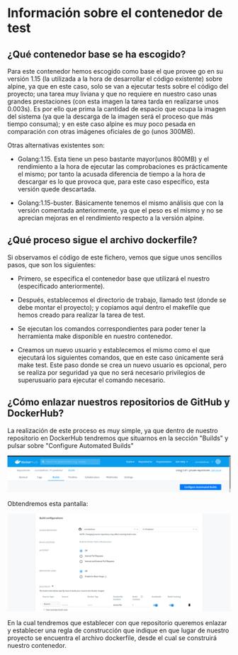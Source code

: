 # Información sobre el contenedor de test

## ¿Qué contenedor base se ha escogido?

Para este contenedor hemos escogido como base el que provee go en su versión 1.15 (la utilizada a la hora de desarrollar el código existente) sobre alpine, ya que en este caso, solo se van a ejecutar tests sobre el código del proyecto; una tarea muy liviana y que no requiere en nuestro caso unas grandes prestaciones (con esta imagen la tarea tarda en realizarse unos 0.003s). Es por ello que prima la cantidad de espacio que ocupa la imagen del sistema (ya que la descarga de la imagen será el proceso que más tiempo consuma); y en este caso alpine es muy poco pesada en comparación con otras imágenes oficiales de go (unos 300MB).

Otras alternativas existentes son:

- Golang:1.15. Esta tiene un peso bastante mayor(unos 800MB) y el rendimiento a la hora de ejecutar las comprobaciones es prácticamente el mismo; por tanto la acusada diferencia de tiempo a la hora de descargar es lo que provoca que, para este caso específico, esta versión quede descartada.

- Golang:1.15-buster. Básicamente tenemos el mismo análisis que con la versión comentada anteriormente, ya que el peso es el mismo y no se aprecian mejoras en el rendimiento respecto a la versión alpine.

## ¿Qué proceso sigue el archivo dockerfile?

Si observamos el código de este fichero, vemos que sigue unos sencillos pasos, que son los siguientes:

- Primero, se especifica el contenedor base que utilizará el nuestro (especificado anteriormente).

- Después, establecemos el directorio de trabajo, llamado test (donde se debe montar el proyecto); y copiamos aquí dentro el makefile que hemos creado para realizar la tarea de test.

- Se ejecutan los comandos correspondientes para poder tener la herramienta make disponible en nuestro contenedor.

- Creamos un nuevo usuario y establecemos el mismo como el que ejecutará los siguientes comandos, que en este caso únicamente será make test. Este paso donde se crea un nuevo usuario es opcional, pero se realiza por seguridad ya que no será necesario privilegios de superusuario para ejecutar el comando necesario.

## ¿Cómo enlazar nuestros repositorios de GitHub y DockerHub?

La realización de este proceso es muy simple, ya que dentro de nuestro repositorio en DockerHub tendremos que situarnos en la sección "Builds" y pulsar sobre "Configure Automated Builds"

![Configure Automated Builds](./img/configura-docker.png)

Obtendremos esta pantalla:

![Pantalla principal](./img/configura-docker-2.png)

En la cual tendremos que establecer con que repositorio queremos enlazar y establecer una regla de construcción que indique en que lugar de nuestro proyecto se encuentra el archivo dockerfile, desde el cual se construirá nuestro contenedor.
